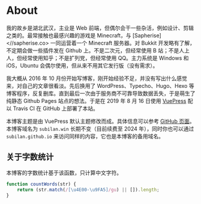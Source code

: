 # About

我的故乡是湖北武汉，主业是 Web 前端，但偶尔会干一些杂活，例如设计、剪辑之类的。最常接触也最感兴趣的游戏是 Minecraft，与 [Sapherise]<//sapherise.co> 一同运营着一个 Minecraft 服务器。对 Bukkit 开发略有了解，不定期会做一些插件发在 Github 上。不是二次元，但经常使用 B 站；不是人上人，但经常使用知乎；不是扩列党，但经常使用 QQ。主力系统是 Windows 和 iOS，Ubuntu 会偶尔使用，但从来不用其它发行版（没有需求）。

我大概从 2016 年 10 月份开始写博客，刚开始经验不足，并没有写出什么感觉来，对自己的文章很看淡。先后换用了 WordPress、Typecho、Hugo、Hexo 等博客程序，反复删库。直到最后一次由于服务商不可靠导致数据丢失，于是萌生了纯静态 Github Pages 站点的想法。于是在 2019 年 8 月 16 日使用 [VuePress](//vuepress.vuejs.org) 配以 Travis CI 在 GitHub 上部署了本站。

本博客主题是由 VuePress 默认主题修改而成。具体信息可以参考 [GitHub 页面](//github.com/Subilan/subilan.github.io)。本博客域名为 `subilan.win` 长期不变（目前续费至 2024 年），同时你也可以通过 `subilan.github.io` 来访问同样的内容，它也是本博客的备用域名。

## 关于字数统计

本博客的字数统计基于该函数，只计算中文字符。

```javascript
function countWords(str) {
	return (str.match(/[\u4E00-\u9FA5]/gu) || []).length;
}
```
